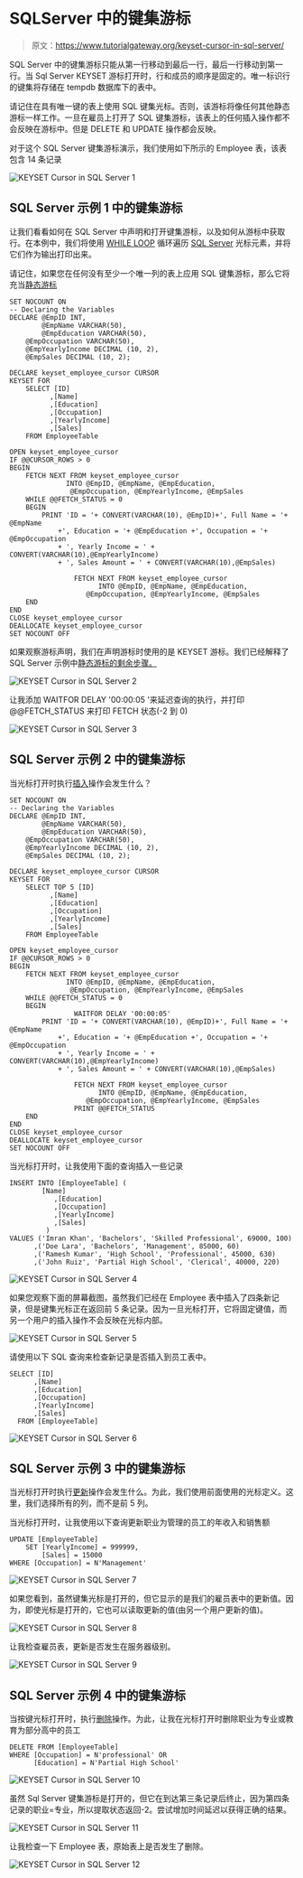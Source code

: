 # SQLServer 中的键集游标

> 原文：<https://www.tutorialgateway.org/keyset-cursor-in-sql-server/>

SQL Server 中的键集游标只能从第一行移动到最后一行，最后一行移动到第一行。当 Sql Server KEYSET 游标打开时，行和成员的顺序是固定的。唯一标识行的键集将存储在 tempdb 数据库下的表中。

请记住在具有唯一键的表上使用 SQL 键集光标。否则，该游标将像任何其他静态游标一样工作。一旦在雇员上打开了 SQL 键集游标，该表上的任何插入操作都不会反映在游标中。但是 DELETE 和 UPDATE 操作都会反映。

对于这个 SQL Server 键集游标演示，我们使用如下所示的 Employee 表，该表包含 14 条记录

![KEYSET Cursor in SQL Server 1](img/b8689e2ec37a509442a554ae638f7dd7.png)

## SQL Server 示例 1 中的键集游标

让我们看看如何在 SQL Server 中声明和打开键集游标，以及如何从游标中获取行。在本例中，我们将使用 [WHILE LOOP](https://www.tutorialgateway.org/sql-while-loop/) 循环遍历 [SQL Server](https://www.tutorialgateway.org/sql/) 光标元素，并将它们作为输出打印出来。

请记住，如果您在任何没有至少一个唯一列的表上应用 SQL 键集游标，那么它将充当[静态游标](https://www.tutorialgateway.org/static-cursor-in-sql-server/)

```
SET NOCOUNT ON
-- Declaring the Variables 
DECLARE @EmpID INT,
        @EmpName VARCHAR(50),
        @EmpEducation VARCHAR(50),
	@EmpOccupation VARCHAR(50),
	@EmpYearlyIncome DECIMAL (10, 2), 
	@EmpSales DECIMAL (10, 2);

DECLARE keyset_employee_cursor CURSOR 
KEYSET FOR 
	SELECT [ID]
	      ,[Name]
	      ,[Education]
	      ,[Occupation]
	      ,[YearlyIncome]
	      ,[Sales]
	FROM EmployeeTable

OPEN keyset_employee_cursor
IF @@CURSOR_ROWS > 0
BEGIN 
	FETCH NEXT FROM keyset_employee_cursor 
              INTO @EmpID, @EmpName, @EmpEducation,
		       @EmpOccupation, @EmpYearlyIncome, @EmpSales
	WHILE @@FETCH_STATUS = 0
	BEGIN
		PRINT 'ID = '+ CONVERT(VARCHAR(10), @EmpID)+', Full Name = '+ @EmpName
			+', Education = '+ @EmpEducation +', Occupation = '+ @EmpOccupation 
			+ ', Yearly Income = ' + CONVERT(VARCHAR(10),@EmpYearlyIncome)
			+ ', Sales Amount = ' + CONVERT(VARCHAR(10),@EmpSales)

                FETCH NEXT FROM keyset_employee_cursor
                      INTO @EmpID, @EmpName, @EmpEducation,
				   @EmpOccupation, @EmpYearlyIncome, @EmpSales
	END
END
CLOSE keyset_employee_cursor
DEALLOCATE keyset_employee_cursor
SET NOCOUNT OFF
```

如果观察游标声明，我们在声明游标时使用的是 KEYSET 游标。我们已经解释了 SQL Server 示例中[静态游标的剩余步骤。](https://www.tutorialgateway.org/static-cursor-in-sql-server/)

![KEYSET Cursor in SQL Server 2](img/15a857d768b9242316284a0d82f96abd.png)

让我添加 WAITFOR DELAY '00:00:05 '来延迟查询的执行，并打印@@FETCH_STATUS 来打印 FETCH 状态(-2 到 0)

![KEYSET Cursor in SQL Server 3](img/f50f930cfc4b27d9f2a9fd4c18ff41ca.png)

## SQL Server 示例 2 中的键集游标

当光标打开时执行[插入](https://www.tutorialgateway.org/sql-insert-statement/)操作会发生什么？

```
SET NOCOUNT ON
-- Declaring the Variables 
DECLARE @EmpID INT,
        @EmpName VARCHAR(50),
        @EmpEducation VARCHAR(50),
	@EmpOccupation VARCHAR(50),
	@EmpYearlyIncome DECIMAL (10, 2), 
	@EmpSales DECIMAL (10, 2);

DECLARE keyset_employee_cursor CURSOR 
KEYSET FOR 
	SELECT TOP 5 [ID]
	      ,[Name]
	      ,[Education]
	      ,[Occupation]
	      ,[YearlyIncome]
	      ,[Sales]
	FROM EmployeeTable

OPEN keyset_employee_cursor
IF @@CURSOR_ROWS > 0
BEGIN 
	FETCH NEXT FROM keyset_employee_cursor 
              INTO @EmpID, @EmpName, @EmpEducation,
		       @EmpOccupation, @EmpYearlyIncome, @EmpSales
	WHILE @@FETCH_STATUS = 0
	BEGIN
                WAITFOR DELAY '00:00:05'
		PRINT 'ID = '+ CONVERT(VARCHAR(10), @EmpID)+', Full Name = '+ @EmpName
			+', Education = '+ @EmpEducation +', Occupation = '+ @EmpOccupation 
			+ ', Yearly Income = ' + CONVERT(VARCHAR(10),@EmpYearlyIncome)
			+ ', Sales Amount = ' + CONVERT(VARCHAR(10),@EmpSales)

                FETCH NEXT FROM keyset_employee_cursor
                      INTO @EmpID, @EmpName, @EmpEducation,
				   @EmpOccupation, @EmpYearlyIncome, @EmpSales
                PRINT @@FETCH_STATUS
	END
END
CLOSE keyset_employee_cursor
DEALLOCATE keyset_employee_cursor
SET NOCOUNT OFF
```

当光标打开时，让我使用下面的查询插入一些记录

```
INSERT INTO [EmployeeTable] (
		[Name]
	       ,[Education]
	       ,[Occupation]
	       ,[YearlyIncome]
	       ,[Sales]
	     )
VALUES ('Imran Khan', 'Bachelors', 'Skilled Professional', 69000, 100)
      ,('Doe Lara', 'Bachelors', 'Management', 85000, 60)
      ,('Ramesh Kumar', 'High School', 'Professional', 45000, 630)
      ,('John Ruiz', 'Partial High School', 'Clerical', 40000, 220)
```

![KEYSET Cursor in SQL Server 4](img/eff05e2dbbf0069dfaf35cf4e4d5b989.png)

如果您观察下面的屏幕截图，虽然我们已经在 Employee 表中插入了四条新记录，但是键集光标正在返回前 5 条记录。因为一旦光标打开，它将固定键值，而另一个用户的插入操作不会反映在光标内部。

![KEYSET Cursor in SQL Server 5](img/b8d101dd50d6b864a910ddb436a2cadb.png)

请使用以下 SQL 查询来检查新记录是否插入到员工表中。

```
SELECT [ID]
      ,[Name]
      ,[Education]
      ,[Occupation]
      ,[YearlyIncome]
      ,[Sales]
  FROM [EmployeeTable]

```

![KEYSET Cursor in SQL Server 6](img/e29f4877fb6d1bf56419d72dc62518ce.png)

## SQL Server 示例 3 中的键集游标

当光标打开时执行[更新](https://www.tutorialgateway.org/sql-update-statement/)操作会发生什么。为此，我们使用前面使用的光标定义。这里，我们选择所有的列，而不是前 5 列。

当光标打开时，让我使用以下查询更新职业为管理的员工的年收入和销售额

```
UPDATE [EmployeeTable] 
    SET [YearlyIncome] = 999999,
        [Sales] = 15000
WHERE [Occupation] = N'Management'
```

![KEYSET Cursor in SQL Server 7](img/514f9f4a77ccdb9b0d301c459cc7585c.png)

如果您看到，虽然键集光标是打开的，但它显示的是我们的雇员表中的更新值。因为，即使光标是打开的，它也可以读取更新的值(由另一个用户更新的值)。

![KEYSET Cursor in SQL Server 8](img/8b6c42b10a808e8a878aaf52531e0a31.png)

让我检查雇员表，更新是否发生在服务器级别。

![KEYSET Cursor in SQL Server 9](img/2dd66f3842a20bb055bca2e37b3c5d95.png)

## SQL Server 示例 4 中的键集游标

当按键光标打开时，执行[删除](https://www.tutorialgateway.org/sql-delete-statement/)操作。为此，让我在光标打开时删除职业为专业或教育为部分高中的员工

```
DELETE FROM [EmployeeTable] 
WHERE [Occupation] = N'professional' OR
      [Education] = N'Partial High School'
```

![KEYSET Cursor in SQL Server 10](img/0405b37d1d67e29de0a34157a78c7b82.png)

虽然 Sql Server 键集游标是打开的，但它在到达第三条记录后终止，因为第四条记录的职业=专业，所以提取状态返回-2。尝试增加时间延迟以获得正确的结果。

![KEYSET Cursor in SQL Server 11](img/52c759e04dff7a0c98bda825f8fbff1f.png)

让我检查一下 Employee 表，原始表上是否发生了删除。

![KEYSET Cursor in SQL Server 12](img/7b6fae23047e1374a839cdd4839211c3.png)